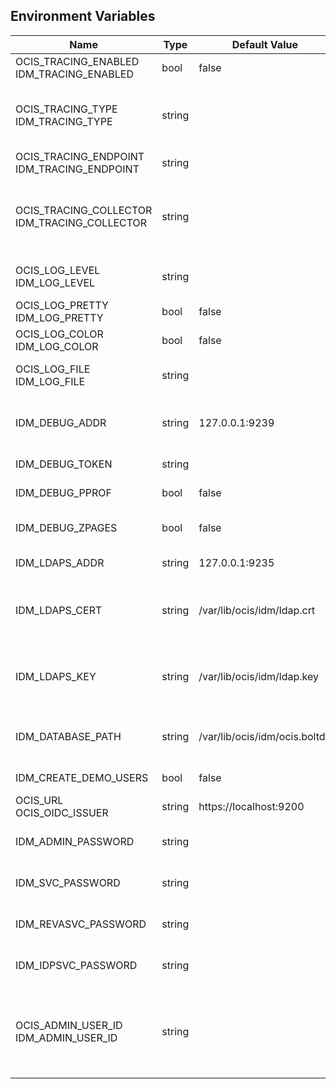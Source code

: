 ## Environment Variables

| Name | Type | Default Value | Description |
|------|------|---------------|-------------|
| OCIS_TRACING_ENABLED<br/>IDM_TRACING_ENABLED | bool | false | Activates tracing.|
| OCIS_TRACING_TYPE<br/>IDM_TRACING_TYPE | string |  | The type of tracing. Defaults to '', which is the same as 'jaeger'. Allowed tracing types are 'jaeger', 'otlp' and '' as of now.|
| OCIS_TRACING_ENDPOINT<br/>IDM_TRACING_ENDPOINT | string |  | The endpoint of the tracing agent.|
| OCIS_TRACING_COLLECTOR<br/>IDM_TRACING_COLLECTOR | string |  | The HTTP endpoint for sending spans directly to a collector, i.e. http://jaeger-collector:14268/api/traces. Only used if the tracing endpoint is unset.|
| OCIS_LOG_LEVEL<br/>IDM_LOG_LEVEL | string |  | The log level. Valid values are: 'panic', 'fatal', 'error', 'warn', 'info', 'debug', 'trace'.|
| OCIS_LOG_PRETTY<br/>IDM_LOG_PRETTY | bool | false | Activates pretty log output.|
| OCIS_LOG_COLOR<br/>IDM_LOG_COLOR | bool | false | Activates colorized log output.|
| OCIS_LOG_FILE<br/>IDM_LOG_FILE | string |  | The path to the log file. Activates logging to this file if set.|
| IDM_DEBUG_ADDR | string | 127.0.0.1:9239 | Bind address of the debug server, where metrics, health, config and debug endpoints will be exposed.|
| IDM_DEBUG_TOKEN | string |  | Token to secure the metrics endpoint.|
| IDM_DEBUG_PPROF | bool | false | Enables pprof, which can be used for profiling.|
| IDM_DEBUG_ZPAGES | bool | false | Enables zpages, which can be used for collecting and viewing in-memory traces.|
| IDM_LDAPS_ADDR | string | 127.0.0.1:9235 | Listen address for the LDAPS listener (ip-addr:port).|
| IDM_LDAPS_CERT | string | /var/lib/ocis/idm/ldap.crt | File name of the TLS server certificate for the LDAPS listener. If not defined, the root directory derives from $OCIS_BASE_DATA_PATH/idm.|
| IDM_LDAPS_KEY | string | /var/lib/ocis/idm/ldap.key | File name for the TLS certificate key for the server certificate. If not defined, the root directory derives from $OCIS_BASE_DATA_PATH/idm.|
| IDM_DATABASE_PATH | string | /var/lib/ocis/idm/ocis.boltdb | Full path to the IDM backend database. If not defined, the root directory derives from $OCIS_BASE_DATA_PATH/idm.|
| IDM_CREATE_DEMO_USERS | bool | false | Flag to enable or disable the creation of the demo users.|
| OCIS_URL<br/>OCIS_OIDC_ISSUER | string | https://localhost:9200 | The OIDC issuer URL to assign to the demo users.|
| IDM_ADMIN_PASSWORD | string |  | Password to set for the oCIS 'admin' user. Either cleartext or an argon2id hash.|
| IDM_SVC_PASSWORD | string |  | Password to set for the 'idm' service user. Either cleartext or an argon2id hash.|
| IDM_REVASVC_PASSWORD | string |  | Password to set for the 'reva' service user. Either cleartext or an argon2id hash.|
| IDM_IDPSVC_PASSWORD | string |  | Password to set for the 'idp' service user. Either cleartext or an argon2id hash.|
| OCIS_ADMIN_USER_ID<br/>IDM_ADMIN_USER_ID | string |  | ID of the user that should receive admin privileges. Consider that the UUID can be encoded in some LDAP deployment configurations like in .ldif files. These need to be decoded beforehand.|